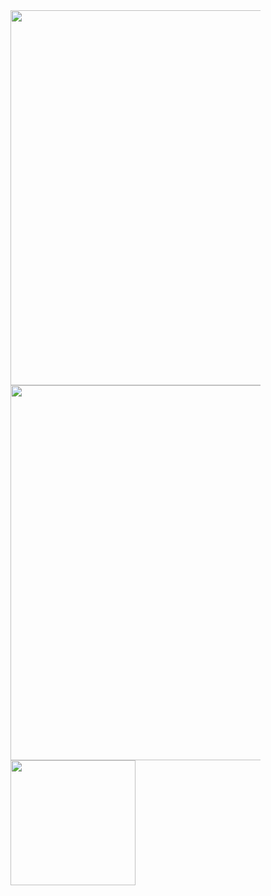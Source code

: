 <div style="display: flex; flex-wrap: wrap; width: 400px;">
  <img src="https://github.com/user-attachments/assets/759b82ee-a9e9-496d-946d-7f34278c201f" width="600" height="600">
  <img src="https://github.com/user-attachments/assets/f8951580-3ca7-4101-bc10-2b005ef5f47c" width="600" height="600">
  <img src="ruta/imagen4.png" width="200" height="200">
</div>
 
  
